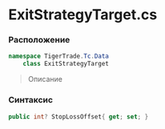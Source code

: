 
# ExitStrategyTarget.cs
### Расположение
```csharp
namespace TigerTrade.Tc.Data  
    class ExitStrategyTarget
```

> Описание

### Синтаксис
```csharp
public int? StopLossOffset{ get; set; }
```

